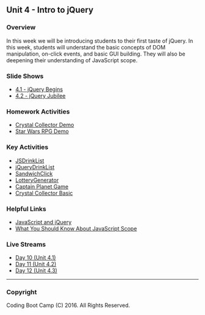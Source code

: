 ## Unit 4 - Intro to jQuery

### Overview

In this week we will be introducing students to their first taste of jQuery. In this week, students will understand the basic concepts of DOM manipulation, on-click events, and basic GUI building. They will also be deepening their understanding of JavaScript scope.

### Slide Shows

* [4.1 - jQuery Begins](1-Class-Content/4.1/Slide-Shows)
* [4.2 - jQuery Jubilee](1-Class-Content/4.2/Slide-Shows)

### Homework Activities

* [Crystal Collector Demo](2-Homework/Instructions/homework_demos/crystalsCollector_demo.mp4)
* [Star Wars RPG Demo](2-Homework/Instructions/homework_demos/starwars_demo.mp4)

### Key Activities

* [JSDrinkList](1-Class-Content/4.1/Activities/2-JSDrinkList)
* [jQueryDrinkList](1-Class-Content/4.1/Activities/4-jQueryDrinkList)
* [SandwichClick](1-Class-Content/4.1/Activities/6-SandwichClick)
* [LotteryGenerator](1-Class-Content/4.1/Activities/8-LotteryGenerator)
* [Captain Planet Game](1-Class-Content/4.2/Activities/1-CaptainPlanetGame)
* [Crystal Collector Basic](1-Class-Content/4.2/Activities/3-CrystalExample)

### Helpful Links

* [JavaScript and jQuery](http://www.amazon.com/JavaScript-JQuery-Interactive-Front-End-Development/dp/1118531647/ref=sr_1_1?s=books&ie=UTF8&qid=1460751938&sr=1-1)
* [What You Should Know About JavaScript Scope](https://spin.atomicobject.com/2014/10/20/javascript-scope-closures/)

### Live Streams

* [Day 10 (Unit 4.1)](https://codingbootcamp.hosted.panopto.com/Panopto/Pages/Viewer.aspx?id=e947487e-20dc-409f-9f98-eff4a8e06a31)
* [Day 11 (Unit 4.2)](https://codingbootcamp.hosted.panopto.com/Panopto/Pages/Viewer.aspx?id=e4a241b0-3889-4bac-afa3-d452ebcf62f7)
* [Day 12 (Unit 4.3)](https://codingbootcamp.hosted.panopto.com/Panopto/Pages/Viewer.aspx?id=6e1734d2-fa67-4ebb-ac24-94b7b6b92c4f)

- - -

### Copyright

Coding Boot Camp (C) 2016. All Rights Reserved.
